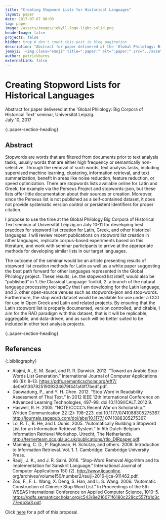 ```yaml
---
title: "Creating Stopword Lists for Historical Languages"
layout: paper
date: 2017-07-07 00:00
tag: paper
image: /assets/images/jekyll-logo-light-solid.png
headerImage: false
projects: false
hidden: true # don't count this post in blog pagination
description: "Abstract for paper delivered at the 'Global Philology: Big Corpora of Historical Text' seminar, Universität Leipzig."
jemoji: '<img class="emoji" title=":paper:" alt=":paper:" src="../assets/images/paper-icon.png" height="20" width="20" align="absmiddle">'
author: patrickburns
externalLink: false
---
```


# Creating Stopword Lists for Historical Languages
Abstract for paper delivered at the 'Global Philology: Big Corpora of Historical Text' seminar, Universität Leipzig.   
July 10, 2017  

{:.paper-section-heading}
## Abstract 
Stopwords are words that are filtered from documents prior to text analysis tasks, usually words that are either high frequency or semantically non-selective. Through the removal of such words, text analysis tasks, including supervised machine learning, clustering, information retrieval, and text summarization, benefit in areas like noise reduction, feature reduction, or speed optimization. There are stopwords lists available online for Latin and Greek, for example via the Perseus Project and stopwords-json, but these lists offer little documentation about their sources or creation. Moreover, since the Perseus list is not published as a self-contained dataset, it does not provide systematic version control or persistent identifiers for proper citation.

I propose to use the time at the Global Philology Big Corpora of Historical Text seminar at Universität Leipzig on July 10-11 for developing best practices for stopword list creation for Latin, Greek, and other historical languages. I will review recent publications on stopword list creation in other languages, replicate corpus-based experiments based on this literature, and work with seminar participants to arrive at the appropriate methods for developing similar lists in our target languages.

The outcome of the seminar would be an article presenting results of stopword list creation methods for Latin as well as a white paper suggesting the best path forward for other languages represented in the Global Philology project. These results, i.e. the stopword list istelf, would also be “published” in 1. the Classical Language Toolkit, 2. a branch of the natural language processing tool spaCy that I am developing for the Latin language, and 3. other open-source venues such as stopwords-json and stop-words. Furthermore, the stop word dataset would be available for use under a CC0 for use in Open Greek and Latin and related projects. By ensuring that the Latin stopword list is properly documented, version controlled, and citable, I aim for the RAD paradigm with this dataset, that is it will be replicable, aggregable, and data-driven, and as such will be better suited to be included in other text analysis projects.

{:.paper-section-heading}
## References

{:.bibliography}
- Alajmi, A., E. M. Saad, and R. R. Darwish. 2012. “Toward an Arabic Stop-Words List Generation.” International Journal of Computer Applications 46 (8): 8–13. https://pdfs.semanticscholar.org/eff7/ 4e0e013679251909324679f441af4ff7bedf.pdf.
- Daowadung, P., and Y. H. Chen. 2012. “Stop Word in Readability Assessment of Thai Text.” In 2012 IEEE 12th International Conference on Advanced Learning Technologies, 497–99. doi:10.1109/ICALT.2012.9.
- Haswell, R. H. 2005. “NCTE/CCCC’s Recent War on Scholarship.” Written Communication 22 (2): 198–223. doi:10.1177/0741088305275367. http://journals.sagepub.com/doi/abs/10.1177/ 0741088305275367.
- Lo, R. T., B. He, and I. Ounis. 2005. “Automatically Building a Stopword List for an Information Retrieval System.” In 5th Dutch-Belgium Information Retrieval Workshop. Utrecht, The Netherlands. http://terrierteam.dcs.gla.ac.uk/publications/rtlo_DIRpaper.pdf.
- Manning, C. D., P. Raghavan, H. Schütze, and others. 2008. Introduction to Information Retrieval. Vol. 1. 1. Cambridge: Cambridge University Press.
- Raulji, J. K., and J. R. Saini. 2016. “Stop-Word Removal Algorithm and Its Implementation for Sanskrit Language.” International Journal of Computer Applications 150 (2). http://www.ijcaonline. org/archives/volume150/number2/raulji-2016-ijca-911462.pdf.
- Zou, F., F. L. Wang, X. Deng, S. Han, and L. S. Wang. 2006. “Automatic Construction of Chinese Stop Word List.” In Proceedings of the 5th WSEAS International Conference on Applied Computer Science, 1010–5. https://pdfs.semanticscholar.org/c543/8e216071f6180c228cc557fb1d3c77edb3a3.pdf.

Click [here](../assets/pdfs/gp-bigcorpora-burns-stopwords.pdf) for  a pdf of this proposal.